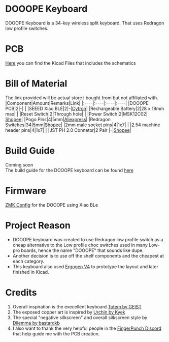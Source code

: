 # DOOOPE Keyboard
DOOOPE Keyboard is a 34-key wireless split keyboard. That uses Redragon low profile switches.

# PCB
[Here](DOOOPE-R2) you can find the Kicad Files that includes the schematics

# Bill of Material
The link provided will be actual store i bought from but not affiliated with.
|Component|Amount|Remarks|Link|
|:----|:----|:----|:----|
|DOOOPE PCB|2|-| |
|SEEED Xiao BLE|2|-|[Cytron](https://my.cytron.io/p-seeed-xiao-ble-nrf52840-bluetooth-5p0)|
|Rechargeable Battery|2|28 x 18mm max| |
|Reset Switch|2|Through hole| |
|Power Switch|2|MSK12C02| [Shopee](https://shopee.com.my/10PCS-Slide-Switch-Micro-power-Toggle-Switch-Single-and-Double-row-Direct-inserted-Horizontal-Sliding-Second-Gear-Third-Gear-i.313127058.3661530160)|
|Pogo Pins|4|5mm|[Aliexpress](https://www.aliexpress.com/item/1005004016701633.html)|
|Redragon Switches|34|5mm|[Shopee](https://shopee.com.my/Redragon-SMD-RGB-MX-Low-Profile-Switch-3-Pin-for-Keyboard-Red-Black-Blue-Brown-i.326526863.10495732994?)|
|2mm male socket pins|4|1x7| |
|2.54 machine header pins|4|1x7| |
|JST PH 2.0 Connetor|2 Pair |-|[Shopee](https://shopee.com.my/10Sets-Lot-PH2.0-PH-2mm-Connector-Straight-needle-Seat-Plug-Terminals-2P-3P-4P-5P-6P-7P-8P-9P-10P-Connector-Pitch-2.0-i.313127058.5356644366?xptdk=3eb6c85b-3d97-453c-a1a4-ad3d53b7b325)|


# Build Guide
Coming soon <br>
The build guide for the DOOOPE keyboard can be found [here]()

# Firmware
[ZMK Config](https://github.com/JQ-C/zmk-config) for the DOOOPE using Xiao BLe

# Project Reason
- DOOOPE keyboard was created to use Redragon low profile switch as a cheap alternative to the Low profile choc switches used in many Low-pro boards, hence the name "DOOOPE" that sounds like dupe.
- Another decision is to use off the shelf components and the cheapest at each category.
- This keyboard also used [Ergogen V4]() to prototype the layout and later finished in Kicad.

# Credits
1. Overall inspiration is the execellent keyboard [Totem by GEIST](https://github.com/GEIGEIGEIST/TOTEM)
2. The exposed copper art is inspired by [Urchin by Kyek](https://github.com/duckyb/urchin)
3. The special "negative silkscreen" and overall silkscreen style by [Dilemma by bastardkb](https://github.com/Bastardkb/Dilemma)
4. I also want to thank the very helpful people in the [FingerPunch Discord]() that help guide me with the PCB creation.

